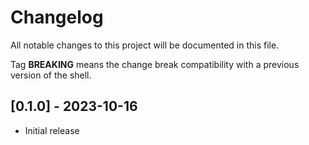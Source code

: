# Changelog
All notable changes to this project will be documented in this file.

Tag **BREAKING** means the change break compatibility with a previous version
of the shell.

## [0.1.0] - 2023-10-16
- Initial release
